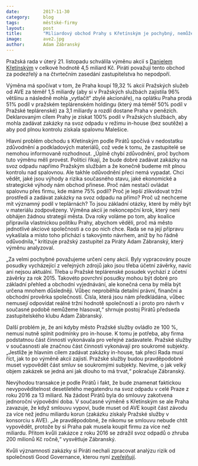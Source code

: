 ```yaml
---
date:         2017-11-30
category:     blog
tags:         městské-firmy
layout:       post
title:        "Miliardový obchod Prahy s Křetínským je pochybný, nemůžeme ho podpořit"
image:        ave2.jpg
author:       Adam Zábranský
---
```


Pražská rada v úterý 21. listopadu schválila výměnu akcií s [Danielem Křetínským](https://github.com/pirati-cz/KlubPraha/blob/master/materialy/mestske-firmy/swap-prazske-sluzby-teplarenska/material-do-zastupitelstva.pdf) v celkové hodnotě 4,5 miliard Kč. Piráti považují tento obchod za podezřelý a na čtvrtečním zasedání zastupitelstva ho nepodpoří.

Výměna má spočívat v tom, že Praha koupí 19,32 % akcií Pražských služeb od AVE za téměř 1,5 miliardy (aby si v Pražských službách zajistila 96% většinu a následně mohla „vytlačit“ zbylé akcionáře), na oplátku Praha prodá 51% podíl v pražském teplárenském holdingu (který má téměř 50% podíl v Pražské teplárenské) za 3,1 miliardy a rozdíl dostane Praha v penězích. Deklarovaným cílem Prahy je získat 100% podíl v Pražských službách, aby mohla zadávat zakázky na svoz odpadu v režimu in-house (bez soutěže) a aby pod plnou kontrolu získala spalovnu Malešice. 

Hlavní problém obchodu s Křetínským podle Pirátů spočívá v nedostatku zdůvodnění a podkladových materiálů, což vede k tomu, že zastupitelé se nemohou informovaně rozhodnout. „Úplně chybí zdůvodnění, proč bychom tuto výměnu měli provést. Politici říkají, že bude dobré zadávat zakázky na svoz odpadu napřímo Pražským službám a že konečně budeme mít plnou kontrolu nad spalovnou. Ale takhle odůvodnění přeci nemá vypadat. Chci vědět, jaké jsou výhody a rizika současného stavu, jaké ekonomické a strategické výhody nám obchod přinese. Proč nám nestačí ovládat spalovnu přes firmu, kde máme 75% podíl? Proč je lepší zlikvidovat tržní prostředí a zadávat zakázky na svoz odpadu na přímo? Proč už nechceme mít významný podíl v teplárnách? To jsou základní otázky, které by měly být v materiálu zodpovězeny. Výměna akcií je nekoncepční krok, který není obhájen žádnou strategií města. Dva roky voláme po tom, aby koalice připravila vlastnickou politiku Prahy, abychom věděli, proč má město jednotlivé akciové společnosti a co po nich chce. Rada se na její přípravu vykašlala a místo toho přichází s takovýmto návrhem, aniž by ho řádně odůvodnila,“ kritizuje pražský zastupitel za Piráty Adam Zábranský, který výměnu analyzoval.

„Za velmi pochybné považujeme určení ceny akcií. Byly vypracovány pouze posudky vycházející z veřejných zdrojů jako jsou třeba účetní závěrky, navíc ani nejsou aktuální. Třeba u Pražské teplárenské posudek vychází z účetní závěrky za rok 2015. Takovéto povrchní posudky mohou být dobré pro základní přehled a obchodní vyjednávání, ale konečná cena by měla být určena mnohem důsledněji. Vůbec neproběhla detailní právní, finanční a obchodní prověrka společností. Čísla, která jsou nám předkládána, vůbec nemusejí odpovídat reálné tržní hodnotě společností a i proto pro návrh v současné podobě nemůžeme hlasovat,“ shrnuje postoj Pirátů předseda zastupitelského klubu Adam Zábranský.

Další problém je, že ani kdyby město Pražské služby ovládlo ze 100 %, nemusí nutně splnit podmínky pro in-house. K tomu je potřeba, aby firma podstatnou část činností vykonávala pro veřejné zadavatele. Pražské služby v současnosti ale značnou část činnosti vykonávají pro soukromé subjekty. „Jestliže je hlavním cílem zadávat zakázky in-house, tak přeci Rada musí říct, jak to po výměně akcií zajistí. Pražské služby budou pravděpodobně muset vypovědět část smluv se soukromými subjekty. Nevíme, o jak velký objem zakázek se jedná ani jak dlouho to má trvat,“ pokračuje Zábranský.

Nevýhodou transakce je podle Pirátů i fakt, že bude znamenat faktickou nevypověditelnost desetiletého megatendru na svoz odpadu v celé Praze z roku 2016 za 13 miliard. Na žádost Pirátů byla do smlouvy zakotvena jednoroční výpovědní doba. V současné výměně s Křetínským se ale Praha zavazuje, že když smlouvu vypoví, bude muset od AVE koupit část závodu za více než jednu miliardu korun (zakázku získaly Pražské služby v konsorciu s AVE). „Je pravděpodobné, že nikomu se smlouvu nebude chtít vypovědět, protože by si Praha pak musela koupit firmu za více než miliardu. Přitom kvůli zakázce z roku 2016 se zdražil svoz odpadů o zhruba 200 milionů Kč ročně,“ vysvětluje Zábranský.

Kvůli významnosti zakázky si Piráti nechali zpracovat analýzu rizik od společnosti Good Governance, kterou nyní [zveřejňují](https://github.com/pirati-cz/KlubPraha/raw/master/materialy/mestske-firmy/swap-prazske-sluzby-teplarenska/analyza-swap.pdf).
